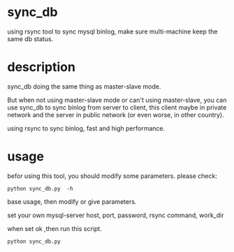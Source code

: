 # sync_db
using rsync tool to sync mysql binlog, make sure multi-machine keep the same db status.


# description
sync_db doing the same thing as master-slave mode. 

But when not using master-slave mode or can't using master-slave, you can use sync_db to sync binlog from server to client, this client maybe in private network and the server in public network (or even worse, in other country).

using rsync to sync binlog, fast and high performance.


# usage
befor using this tool, you should modify some parameters. please check:

```
python sync_db.py  -h
```
base usage, then modify or give parameters.

set your own mysql-server host, port, password, rsync command, work_dir 

when set ok ,then run this script.

```
python sync_db.py
```
